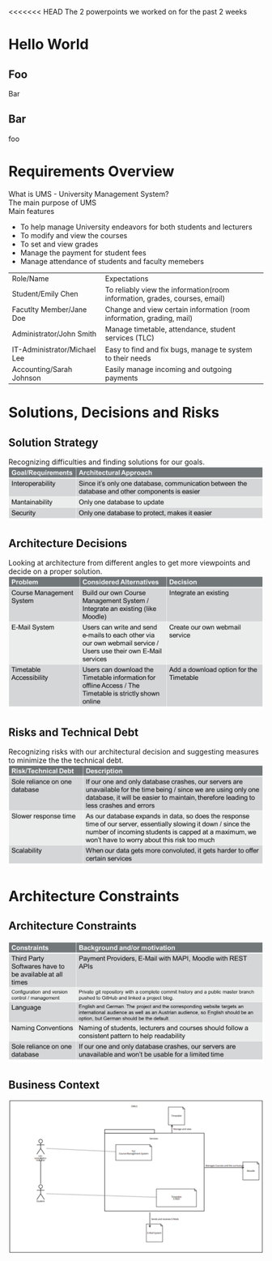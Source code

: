 <<<<<<< HEAD
The 2 powerpoints we worked on for the past 2 weeks
# Hello World
## Foo
Bar
## Bar
foo

# Requirements Overview
What is UMS - University Management System?
<br>The main purpose of UMS<br>
<itallic>Main features<br>
<ul><li>To help manage University endeavors for both students and lecturers</li>
<li>To modify and view the courses
<li>To set and view grades
<li>Manage the payment for student fees
<li>Manage attendance of students and faculty memebers
</ul>
<table>
<tr>
<td>Role/Name</td>
<td>Expectations</td>
</tr>
<tr>
<td>Student/Emily Chen</td>
<td>To reliably view the information(room information, grades, courses, email)</td>
</tr>
<tr>
<td>Facutlty Member/Jane Doe</td>
<td>Change and view certain information (room information, grading, mail)</td>
</tr>
<tr>
<td>Administrator/John Smith</td>
<td>Manage timetable, attendance, student services (TLC)</td>
</tr>
<tr>
<td>IT-Administrator/Michael Lee</td>
<td>Easy to find and fix bugs, manage te system to their needs</td>
</tr>
<tr>
<td>Accounting/Sarah Johnson</td>
<td>Easily manage incoming and outgoing payments</td>
</tr></table>




# Solutions, Decisions and Risks
## Solution Strategy
Recognizing difficulties and finding solutions for our goals.
![Solution Strategy](solution-strategy.png)
## Architecture Decisions
Looking at architecture from different angles to get more viewpoints and decide on a proper solution.
![Architecture Decisions](architecture-decisions.png)
## Risks and Technical Debt
Recognizing risks with our architectural decision and suggesting measures to minimize the the technical debt.
![Risks and Technical Debt](technical-debt.png)

# Architecture Constraints
## Architecture Constraints
![Architecture Constraints](architecture_contstraints.png)
## Business Context
![Business Context](business_context.png)